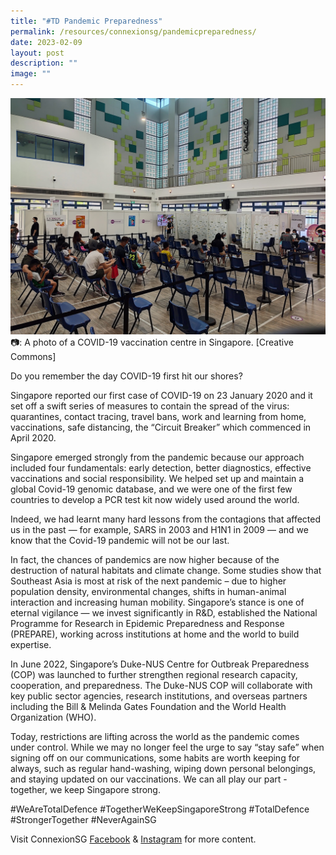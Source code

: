 ```yaml
---
title: "#TD Pandemic Preparedness"
permalink: /resources/connexionsg/pandemicpreparedness/
date: 2023-02-09
layout: post
description: ""
image: ""
---
```


![](/images/connexionsg/2023/COVID-19.jpg)
📷: A photo of a COVID-19 vaccination centre in Singapore. [Creative Commons]


Do you remember the day COVID-19 first hit our shores?

Singapore reported our first case of COVID-19 on 23 January 2020 and it set off a swift series of measures to contain the spread of the virus: quarantines, contact tracing, travel bans, work and learning from home, vaccinations, safe distancing, the “Circuit Breaker” which commenced in April 2020.

Singapore emerged strongly from the pandemic because our approach included four fundamentals: early detection, better diagnostics, effective vaccinations and social responsibility. We helped set up and maintain a global Covid-19 genomic database, and we were one of the first few countries to develop a PCR test kit now widely used around the world.

Indeed, we had learnt many hard lessons from the contagions that affected us in the past — for example, SARS in 2003 and H1N1 in 2009 — and we know that the Covid-19 pandemic will not be our last.

In fact, the chances of pandemics are now higher because of the destruction of natural habitats and climate change. Some studies show that Southeast Asia is most at risk of the next pandemic – due to higher population density, environmental changes, shifts in human-animal interaction and increasing human mobility.
Singapore’s stance is one of eternal vigilance — we invest significantly in R&D, established the National Programme for Research in Epidemic Preparedness and Response (PREPARE), working across institutions at home and the world to build expertise.

In June 2022, Singapore’s Duke-NUS Centre for Outbreak Preparedness (COP) was launched to further strengthen regional research capacity, cooperation, and preparedness. The Duke-NUS COP will collaborate with key public sector agencies, research institutions, and overseas partners including the Bill & Melinda Gates Foundation and the World Health Organization (WHO).

Today, restrictions are lifting across the world as the pandemic comes under control. While we may no longer feel the urge to say “stay safe” when signing off on our communications, some habits are worth keeping for always, such as regular hand-washing, wiping down personal belongings, and staying updated on our vaccinations. We can all play our part - together, we keep Singapore strong.

#WeAreTotalDefence #TogetherWeKeepSingaporeStrong #TotalDefence #StrongerTogether #NeverAgainSG


Visit ConnexionSG [Facebook](https://www.facebook.com/ConnexionSG) & [Instagram](https://www.instagram.com/connexionsg/) for more content.